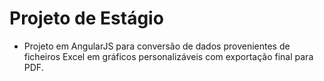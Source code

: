 # Projeto de Estágio
- Projeto em AngularJS para conversão de dados provenientes de ficheiros Excel em gráficos personalizáveis com exportação final para PDF.
